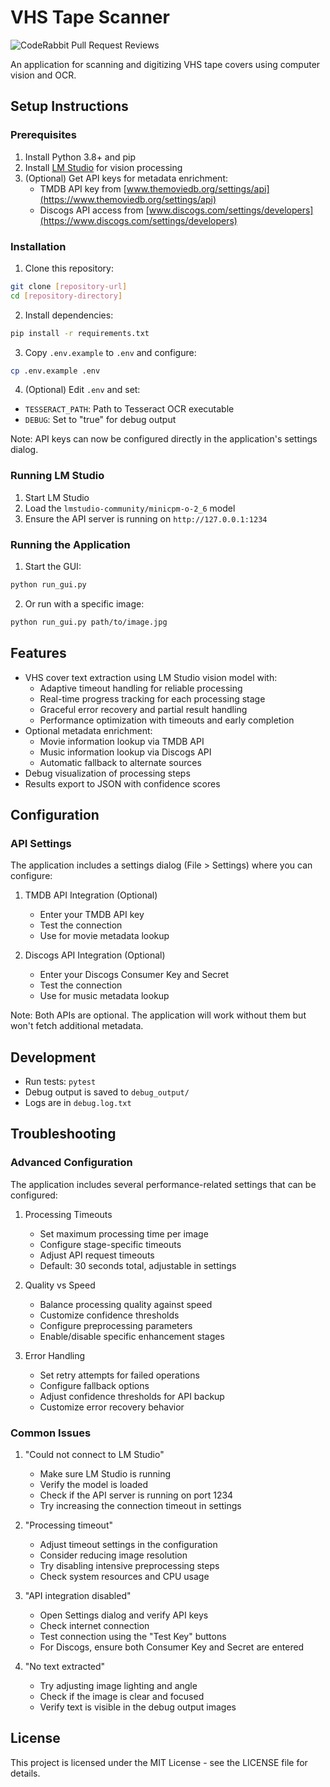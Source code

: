 # VHS Tape Scanner

![CodeRabbit Pull Request Reviews](https://img.shields.io/coderabbit/prs/github/ItsNoahJ/Ebay-Auto?utm_source=oss&utm_medium=github&utm_campaign=ItsNoahJ%2FEbay-Auto&labelColor=171717&color=FF570A&link=https%3A%2F%2Fcoderabbit.ai&label=CodeRabbit+Reviews)

An application for scanning and digitizing VHS tape covers using computer vision and OCR.

## Setup Instructions

### Prerequisites

1. Install Python 3.8+ and pip
2. Install [LM Studio](https://lmstudio.ai/) for vision processing
3. (Optional) Get API keys for metadata enrichment:
   - TMDB API key from [www.themoviedb.org/settings/api](https://www.themoviedb.org/settings/api)
   - Discogs API access from [www.discogs.com/settings/developers](https://www.discogs.com/settings/developers)

### Installation


1. Clone this repository:
```bash
git clone [repository-url]
cd [repository-directory]
```

2. Install dependencies:
```bash
pip install -r requirements.txt
```

3. Copy `.env.example` to `.env` and configure:
```bash
cp .env.example .env
```

4. (Optional) Edit `.env` and set:
- `TESSERACT_PATH`: Path to Tesseract OCR executable
- `DEBUG`: Set to "true" for debug output

Note: API keys can now be configured directly in the application's settings dialog.

### Running LM Studio

1. Start LM Studio
2. Load the `lmstudio-community/minicpm-o-2_6` model
3. Ensure the API server is running on `http://127.0.0.1:1234`

### Running the Application

1. Start the GUI:
```bash
python run_gui.py
```

2. Or run with a specific image:
```bash
python run_gui.py path/to/image.jpg
```

## Features

- VHS cover text extraction using LM Studio vision model with:
  - Adaptive timeout handling for reliable processing
  - Real-time progress tracking for each processing stage
  - Graceful error recovery and partial result handling
  - Performance optimization with timeouts and early completion
- Optional metadata enrichment:
  - Movie information lookup via TMDB API
  - Music information lookup via Discogs API
  - Automatic fallback to alternate sources
- Debug visualization of processing steps
- Results export to JSON with confidence scores

## Configuration

### API Settings

The application includes a settings dialog (File > Settings) where you can configure:

1. TMDB API Integration (Optional)
   - Enter your TMDB API key
   - Test the connection
   - Use for movie metadata lookup

2. Discogs API Integration (Optional)
   - Enter your Discogs Consumer Key and Secret
   - Test the connection
   - Use for music metadata lookup

Note: Both APIs are optional. The application will work without them but won't fetch additional metadata.

## Development

- Run tests: `pytest`
- Debug output is saved to `debug_output/`
- Logs are in `debug.log.txt`

## Troubleshooting

### Advanced Configuration

The application includes several performance-related settings that can be configured:

1. Processing Timeouts
   - Set maximum processing time per image
   - Configure stage-specific timeouts
   - Adjust API request timeouts
   - Default: 30 seconds total, adjustable in settings

2. Quality vs Speed
   - Balance processing quality against speed
   - Customize confidence thresholds
   - Configure preprocessing parameters
   - Enable/disable specific enhancement stages

3. Error Handling
   - Set retry attempts for failed operations
   - Configure fallback options
   - Adjust confidence thresholds for API backup
   - Customize error recovery behavior

### Common Issues

1. "Could not connect to LM Studio"
   - Make sure LM Studio is running
   - Verify the model is loaded
   - Check if the API server is running on port 1234
   - Try increasing the connection timeout in settings

2. "Processing timeout"
   - Adjust timeout settings in the configuration
   - Consider reducing image resolution
   - Try disabling intensive preprocessing steps
   - Check system resources and CPU usage

3. "API integration disabled"
   - Open Settings dialog and verify API keys
   - Check internet connection
   - Test connection using the "Test Key" buttons
   - For Discogs, ensure both Consumer Key and Secret are entered

3. "No text extracted"
   - Try adjusting image lighting and angle
   - Check if the image is clear and focused
   - Verify text is visible in the debug output images

## License

This project is licensed under the MIT License - see the LICENSE file for details.
